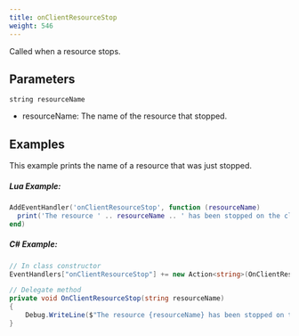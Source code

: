 ```yaml
---
title: onClientResourceStop
weight: 546
---
```


Called when a resource stops.

Parameters
----------

```
string resourceName
```

- resourceName: The name of the resource that stopped.

Examples
--------
This example prints the name of a resource that was just stopped.

##### Lua Example:
```lua
AddEventHandler('onClientResourceStop', function (resourceName)
  print('The resource ' .. resourceName .. ' has been stopped on the client.')
end)
```

##### C\# Example:
```csharp
// In class constructor
EventHandlers["onClientResourceStop"] += new Action<string>(OnClientResourceStop);

// Delegate method
private void OnClientResourceStop(string resourceName)
{
    Debug.WriteLine($"The resource {resourceName} has been stopped on the client.");
}
```
